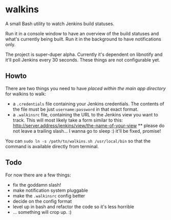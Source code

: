 walkins
=======

A small Bash utility to watch Jenkins build statuses.

Run it in a console window to have an overview of the build statuses and what's currently being built.
Run it in the background to have notifications only.

The project is super-duper alpha.
Currently it's dependent on libnotify and it'll poll Jenkins every 30 seconds.
These things are not configurable yet.

Howto
-------

There are two things you need to have *placed within the main app directory* for walkins to walk:
* a `.credentials` file containing your Jenkins credentials. The contents of the file must be just `username:password` in that exact format.
* a `.walkinsrc` file, containing the URL to the Jenkins view you want to track. This will most likely take a form similar to this: http://server.address/jenkins/view/the-name-of-your-view
** please do not leave a trailing slash... I wanna go to sleep :) it'll be fixed, promise!

You can `sudo ln -s /path/to/walkins.sh /usr/local/bin` so that the command is available directly from terminal.

Todo
-------

For now there are a few things:
* fix the goddamn slash!
* make notification system pluggable
* make the `.walkinsrc` config better
* decide on the config format
* level up in bash and refactor the code so it's less horrible
* ... something will crop up. :)

